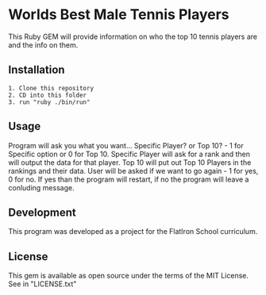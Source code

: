 # Worlds Best Male Tennis Players

This Ruby GEM will provide information on who the top 10 tennis players are and the info on them.

## Installation
    1. Clone this repository
    2. CD into this folder
    3. run "ruby ./bin/run"

## Usage
Program will ask you what you want...
Specific Player? or Top 10? - 1 for Specific option or 0 for Top 10.
    Specific Player will ask for a rank and then will output the data for that player.
    Top 10 will put out Top 10 Players in the rankings and their data.
User will be asked if we want to go again - 1 for yes, 0 for no.
    If yes than the program will restart, if no the program will leave a conluding message.

## Development
This program was developed as a project for the FlatIron School curriculum.

## License
This gem is available as open source under the terms of the MIT License. See in "LICENSE.txt"